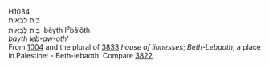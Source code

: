 H1034  
בּית לבאות  
בֵּיתּ לְבָאוֹת ‎ bêyth l<sup>e</sup>bâ‘ôth  
*bayth* *leb-aw-oth‘*  
From [1004](h1004) and the plural of [3833](h3833) *house* *of*
*lionesses*; *Beth-Lebaoth*, a place in Palestine: - Beth-lebaoth.
Compare [3822](h3822)  
